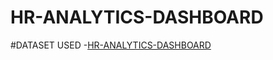 # HR-ANALYTICS-DASHBOARD

#DATASET USED
-<a href ="https://github.com/rohiiitt/HR-ANALYTICS-DASHBOARD/blob/main/HR_Analytics.csv">HR-ANALYTICS-DASHBOARD</a>
